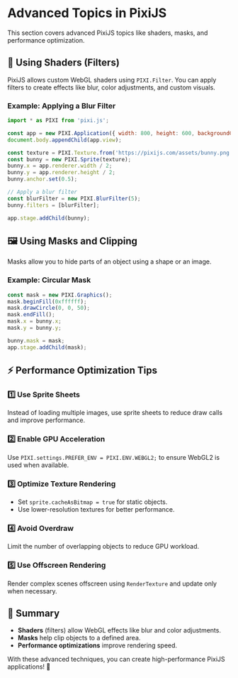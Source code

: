 # Advanced Topics in PixiJS

This section covers advanced PixiJS topics like shaders, masks, and performance optimization.

## 🎨 Using Shaders (Filters)
PixiJS allows custom WebGL shaders using `PIXI.Filter`. You can apply filters to create effects like blur, color adjustments, and custom visuals.

### Example: Applying a Blur Filter
```js
import * as PIXI from 'pixi.js';

const app = new PIXI.Application({ width: 800, height: 600, backgroundColor: 0x1099bb });
document.body.appendChild(app.view);

const texture = PIXI.Texture.from('https://pixijs.com/assets/bunny.png');
const bunny = new PIXI.Sprite(texture);
bunny.x = app.renderer.width / 2;
bunny.y = app.renderer.height / 2;
bunny.anchor.set(0.5);

// Apply a blur filter
const blurFilter = new PIXI.BlurFilter(5);
bunny.filters = [blurFilter];

app.stage.addChild(bunny);
```

## 🖼 Using Masks and Clipping
Masks allow you to hide parts of an object using a shape or an image.

### Example: Circular Mask
```js
const mask = new PIXI.Graphics();
mask.beginFill(0xffffff);
mask.drawCircle(0, 0, 50);
mask.endFill();
mask.x = bunny.x;
mask.y = bunny.y;

bunny.mask = mask;
app.stage.addChild(mask);
```

## ⚡ Performance Optimization Tips
### 1️⃣ Use Sprite Sheets
Instead of loading multiple images, use sprite sheets to reduce draw calls and improve performance.

### 2️⃣ Enable GPU Acceleration
Use `PIXI.settings.PREFER_ENV = PIXI.ENV.WEBGL2;` to ensure WebGL2 is used when available.

### 3️⃣ Optimize Texture Rendering
- Set `sprite.cacheAsBitmap = true` for static objects.
- Use lower-resolution textures for better performance.

### 4️⃣ Avoid Overdraw
Limit the number of overlapping objects to reduce GPU workload.

### 5️⃣ Use Offscreen Rendering
Render complex scenes offscreen using `RenderTexture` and update only when necessary.

## 🎯 Summary
- **Shaders** (filters) allow WebGL effects like blur and color adjustments.
- **Masks** help clip objects to a defined area.
- **Performance optimizations** improve rendering speed.

With these advanced techniques, you can create high-performance PixiJS applications! 🚀


